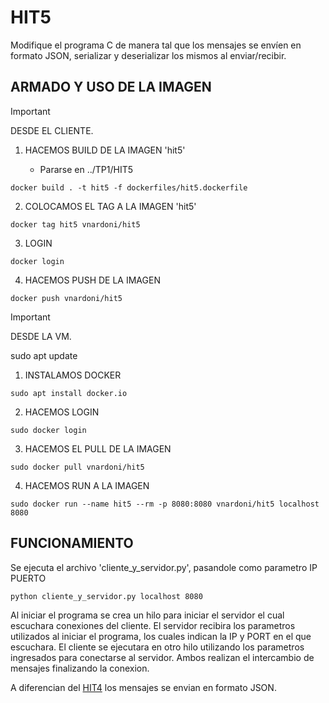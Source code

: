 # HIT5

Modifique el programa C de manera tal que los mensajes se envíen en formato JSON, serializar y deserializar los mismos al enviar/recibir. 

## ARMADO Y USO DE LA IMAGEN 

> [!IMPORTANT]
> DESDE EL CLIENTE.

1. HACEMOS BUILD DE LA IMAGEN 'hit5' 

    - Pararse en ../TP1/HIT5

```
docker build . -t hit5 -f dockerfiles/hit5.dockerfile
```

2. COLOCAMOS EL TAG A LA IMAGEN 'hit5' 

```
docker tag hit5 vnardoni/hit5
```

3. LOGIN 

```
docker login
```

4. HACEMOS PUSH DE LA IMAGEN 

```
docker push vnardoni/hit5
```


> [!IMPORTANT]
> DESDE LA VM.

 sudo apt update
 
1. INSTALAMOS DOCKER 

```
sudo apt install docker.io
```

2. HACEMOS LOGIN 

```
sudo docker login
```

3. HACEMOS EL PULL DE LA IMAGEN 

```
sudo docker pull vnardoni/hit5
```

4. HACEMOS RUN A LA IMAGEN 

```
sudo docker run --name hit5 --rm -p 8080:8080 vnardoni/hit5 localhost 8080
```

## FUNCIONAMIENTO

Se ejecuta el archivo 'cliente_y_servidor.py', pasandole como parametro IP PUERTO

```
python cliente_y_servidor.py localhost 8080
```

Al iniciar el programa se crea un hilo para iniciar el servidor el cual escuchara conexiones del cliente. El servidor recibira los parametros utilizados al iniciar el programa, los cuales indican la IP y PORT en el que escuchara. El cliente se ejecutara en otro hilo utilizando los parametros ingresados para conectarse al servidor. Ambos realizan el intercambio de mensajes finalizando la conexion.

A diferencian del [HIT4](https://github.com/VNardoni/sdypp/tree/main/TP1/HIT4) los mensajes se envian en formato JSON.
